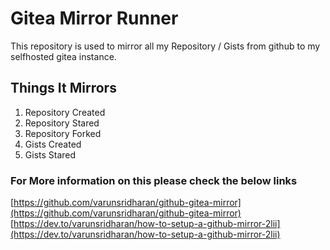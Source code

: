 # Gitea Mirror Runner

This repository is used to mirror all my Repository / Gists from github to my selfhosted gitea instance. 

## Things It Mirrors
1. Repository Created
2. Repository Stared
3. Repository Forked
4. Gists Created
5. Gists Stared


### For More information on this please check the below links

[https://github.com/varunsridharan/github-gitea-mirror](https://github.com/varunsridharan/github-gitea-mirror)
[https://dev.to/varunsridharan/how-to-setup-a-github-mirror-2lii](https://dev.to/varunsridharan/how-to-setup-a-github-mirror-2lii)
